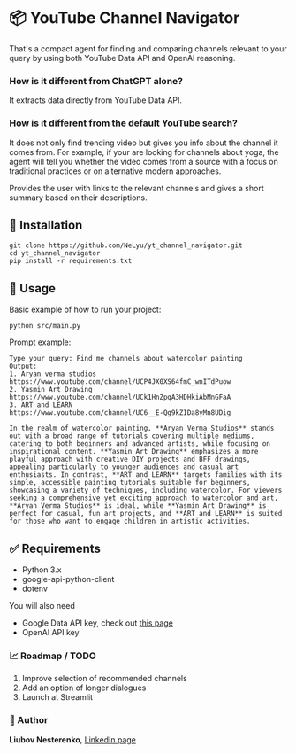 # 📦 YouTube Channel Navigator

That's a compact agent for finding and comparing channels relevant to your query by using both YouTube Data API and OpenAI reasoning.

### How is it different from ChatGPT alone?

It extracts data directly from YouTube Data API.

### How is it different from the default YouTube search?

It does not only find trending video but gives you info about the channel it comes from.
For example, if your are looking for channels about yoga, the agent will tell you whether the video comes from a source with a focus on traditional practices or on alternative modern approaches.

Provides the user with links to the relevant channels and gives a short summary based on their descriptions.

## 🔧 Installation
```
git clone https://github.com/NeLyu/yt_channel_navigator.git
cd yt_channel_navigator
pip install -r requirements.txt
```

## 🧪 Usage
Basic example of how to run your project:
```
python src/main.py
```
Prompt example:
```
Type your query: Find me channels about watercolor painting
Output:
1. Aryan verma studios
https://www.youtube.com/channel/UCP4JX0XS64fmC_wnITdPuow
2. Yasmin Art Drawing
https://www.youtube.com/channel/UCk1HnZpqA3HDHkiAbMnGFaA
3. ART and LEARN
https://www.youtube.com/channel/UC6__E-Qg9kZIDa8yMn8UDig

In the realm of watercolor painting, **Aryan Verma Studios** stands out with a broad range of tutorials covering multiple mediums, catering to both beginners and advanced artists, while focusing on inspirational content. **Yasmin Art Drawing** emphasizes a more playful approach with creative DIY projects and BFF drawings, appealing particularly to younger audiences and casual art enthusiasts. In contrast, **ART and LEARN** targets families with its simple, accessible painting tutorials suitable for beginners, showcasing a variety of techniques, including watercolor. For viewers seeking a comprehensive yet exciting approach to watercolor and art, **Aryan Verma Studios** is ideal, while **Yasmin Art Drawing** is perfect for casual, fun art projects, and **ART and LEARN** is suited for those who want to engage children in artistic activities.
```

## ✅ Requirements
* Python 3.x
* google-api-python-client
* dotenv

You will also need 
* Google Data API key, check out [this page](https://developers.google.com/youtube/v3/docs)
* OpenAI API key


### 📈 Roadmap / TODO
 
 1. Improve selection of recommended channels
 2. Add an option of longer dialogues
 3. Launch at Streamlit


### 👤 Author

**Liubov Nesterenko**, [LinkedIn page](https://www.linkedin.com/in/liubov-nesterenko-851b4474/)